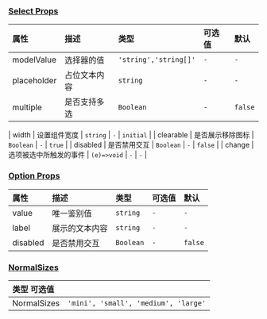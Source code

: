 ### [Select Props](https://vue.miaya.art/zh-cn/components/select#selectprops)

| 属性        | 描述         | 类型                  | 可选值 | 默认    |
| :---------- | :----------- | :-------------------- | :----- | :------ |
| modelValue  | 选择器的值   | `'string','string[]'` | `-`    | `-`     |
| placeholder | 占位文本内容 | `string`              | `-`    | `-`     |
| multiple    | 是否支持多选 | `Boolean`             | `-`    | `false` |

| width | 设置组件宽度 | `string` | `-` | `initial` |
| clearable | 是否展示移除图标 | `Boolean` | `-` | `true` |
| disabled | 是否禁用交互 | `Boolean` | `-` | `false` |
| change | 选项被选中所触发的事件 | `(e)=>void` | `-` | `-` |

### [Option Props](https://vue.miaya.art/zh-cn/components/select#optionprops)

| 属性     | 描述           | 类型      | 可选值 | 默认    |
| :------- | :------------- | :-------- | :----- | :------ |
| value    | 唯一鉴别值     | `string`  | `-`    | `-`     |
| label    | 展示的文本内容 | `string`  | `-`    | `-`     |
| disabled | 是否禁用交互   | `Boolean` | `-`    | `false` |

### [NormalSizes](https://vue.miaya.art/zh-cn/components/select#normalsizes)

| 类型 可选值 |                                      |
| :---------- | :----------------------------------- |
| NormalSizes | `'mini', 'small', 'medium', 'large'` |
